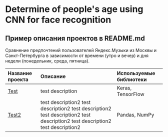 # Determine of people's age using CNN for face recognition

## Пример описания проектов в README.md

Сравнение предпочтений пользователей Яндекс.Музыки из Москвы и Санкт-Петербурга в зависимости от времени (утро и вечер) и дня недели (понедельник, среда, пятница).

| Название проекта | Описание | Используемые библиотеки | 
| :---------------------- | :---------------------- | :---------------------- |
| [Test](eng_age_prediction_resnet50.ipynb) | test description | Keras, TensorFlow |
| [Test2](big_cities_music) | test description2 test description2 test description2 test description2 test description2 test description2 test description2 | Pandas, NumPy |
